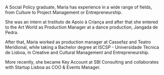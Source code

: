 A Social Policy graduate, Maria has experience in a wide range of fields, from Culture to Project Management or Entrepreneurship.

She was an intern at Instituto de Apoio à Criança and after that she entered to the Art World as Production Manager at a dance production, Jangada de Pedra.

After that, Maria worked as production manager at Cassefaz and Teatro Meridional, while taking a Bachelor degree at ISCSP - Universidade Técnica de Lisboa, in Creative and Cultural Management and Entrepreneurship.

More recently, she became Key Account at SBI Consulting and collaborates with Startup Lisboa as COO & Events Manager.
